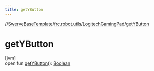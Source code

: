 ```yaml
---
title: getYButton
---
```

//[SwerveBaseTemplate](../../../index.html)/[frc.robot.utils](../index.html)/[LogitechGamingPad](index.html)/[getYButton](get-y-button.html)



# getYButton



[jvm]\
open fun [getYButton](get-y-button.html)(): [Boolean](https://kotlinlang.org/api/latest/jvm/stdlib/kotlin/-boolean/index.html)




